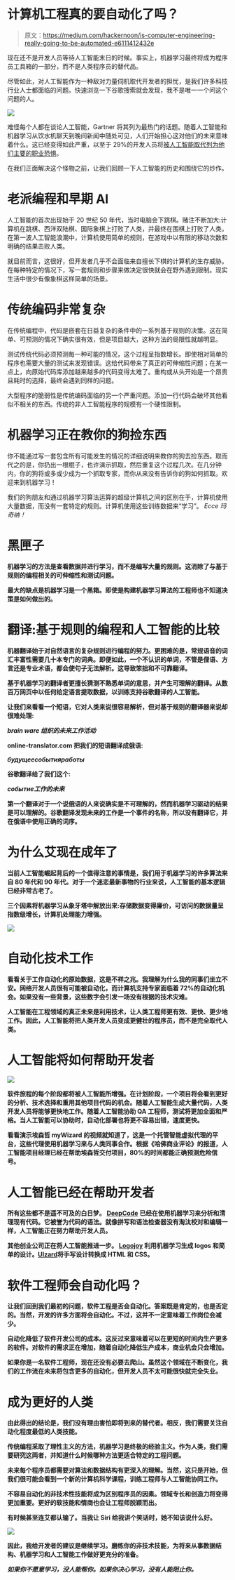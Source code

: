 # 计算机工程真的要自动化了吗？

> 原文：<https://medium.com/hackernoon/is-computer-engineering-really-going-to-be-automated-e6111412432e>

现在还不是开发人员等待人工智能末日的时候。事实上，机器学习最终将成为程序员工具箱的一部分，而不是人类程序员的替代品。

尽管如此，对人工智能作为一种敌对力量伺机取代开发者的担忧，是我们许多科技行业人士都面临的问题。快速浏览一下谷歌搜索就会发现，我不是唯一一个问这个问题的人。

![](img/2a7f02194d0a58b627cf08838dd71b98.png)

难怪每个人都在谈论人工智能，Gartner 将其列为最热门的话题。随着人工智能和机器学习从饮水机聊天到晚间新闻中随处可见，人们开始担心这对他们的未来意味着什么。这已经变得如此严重，以至于 29%的开发人员将[被人工智能取代列为他们主要的职业恐惧](https://evansdata.com/press/viewRelease.php?pressID=231)。

在我们正面解决这个怪物之前，让我们回顾一下人工智能的历史和围绕它的炒作。

# **老派编程和早期 AI**

人工智能的首次出现始于 20 世纪 50 年代，当时电脑会下跳棋。赌注不断加大:计算机在跳棋、西洋双陆棋、国际象棋上打败了人类，并最终在围棋上打败了人类。在第一波人工智能浪潮中，计算机使用简单的规则，在游戏中以有限的移动次数和明确的结果击败人类。

就目前而言，这很好，但开发者几乎不会面临来自擅长下棋的计算机的生存威胁。在每种特定的情况下，写一套规则和步骤来做决定很快就会在野外遇到限制。现实生活中很少有像象棋这样简单的场景。

# **传统编码非常复杂**

在传统编程中，代码是嵌套在日益复杂的条件中的一系列基于规则的决策。这在简单、可预测的情况下确实很有效，但是项目越大，这种方法的局限性就越明显。

测试传统代码必须预测每一种可能的情况，这个过程呈指数增长。即使相对简单的程序也需要大量的测试来发现错误。这给代码带来了真正的可伸缩性问题；在某一点上，向原始代码库添加越来越多的代码变得太难了。重构或从头开始是一个昂贵且耗时的选择，最终会遇到同样的问题。

大型程序的脆弱性是传统编码面临的另一个严重问题。添加一行代码会破坏其他看似不相关的东西。传统的非人工智能程序的规模有一个硬性限制。

# **机器学习正在教你的狗捡东西**

你不能通过写一套包含所有可能发生的情况的详细说明来教你的狗去捡东西。取而代之的是，你扔出一根棍子，也许演示抓取，然后重复这个过程几次。在几分钟内，你的狗将或多或少成为一个抓取专家，而你从来没有告诉你的狗如何抓取。欢迎来到机器学习！

我们的狗朋友和通过机器学习算法运算的超级计算机之间的区别在于，计算机使用大量数据，而没有一套特定的规则。计算机使用这些训练数据来“学习”。 *Ecce 玛奇纳！*

# ****黑匣子****

**机器学习的方法是查看数据并进行学习，而不是编写大量的规则。这消除了与基于规则的编程相关的可伸缩性和测试问题。**

**最大的缺点是机器学习是一个黑箱。即使是构建机器学习算法的工程师也不知道决策是如何做出的。**

# **翻译:基于规则的编程和人工智能的比较**

**机器翻译始于对自然语言的复杂规则进行编程的努力。更困难的是，常规语音的词汇丰富性需要几十本专门的词典。即便如此，一个不认识的单词，不管是俚语、方言还是专业术语，都会使句子无法解析。这导致笨拙和不可靠翻译。**

**基于机器学习的翻译者更擅长猜测不熟悉单词的意思，并产生可理解的翻译。从数百万网页中以任何给定语言提取数据，以训练支持谷歌翻译的人工智能。**

**让我们来看看一个短语，它对人类来说很容易解析，但对基于规则的翻译器来说却很难处理:**

***brain ware 组织的未来工作活动***

**online-translator.com 把我们的短语翻译成俄语:**

***будущеесобытияработы***

**谷歌翻译给了我们这个:**

***событие工作的未来***

**第一个翻译对于一个说俄语的人来说确实是不可理解的，然而机器学习驱动的结果是可以理解的。谷歌翻译发现未来的工作是一个事件的名称，所以没有翻译它，并在俄语中使用正确的词序。**

# ****为什么艾现在成年了****

**当前人工智能崛起背后的一个值得注意的事情是，我们用于机器学习的许多算法来自 80 年代和 90 年代。对于一个迷恋最新事物的行业来说，人工智能的基本逻辑已经非常古老了。**

**三个因素将机器学习从象牙塔中解放出来:存储数据变得廉价，可访问的数据量呈指数级增长，计算机处理能力增强。**

**![](img/9b0ed666108a46498ea2c553c8dc2f94.png)**

# ****自动化技术工作****

**看看关于工作自动化的原始数据，这是不祥之兆。我理解为什么我的同事们坐立不安。网络开发人员很有可能被自动化，而计算机支持专家面临着 72%的自动化机会。如果没有一些背景，这些数字会引发一场没有根据的技术灾难。**

**人工智能在工程领域的真正未来是利用技术，让人类工程师更有效、更快、更少地工作。因此，人工智能将把人类开发人员变成更健壮的程序员，而不是完全取代人类。**

# ****人工智能将如何帮助开发者****

**![](img/283e345142371e07186d98521dc6db03.png)**

**软件旅程的每个阶段都将被人工智能所增强。在计划阶段，一个项目将会看到更好的分析、技术选择和重用其他项目代码的机会。随着人工智能生成大量代码，人类开发人员将能够更快地工作。随着人工智能协助 QA 工程师，测试将更加全面和严格。当人工智能可以协助时，自动化部署也将更不容易出错，速度更快。**

**看看演示埃森哲 myWizard 的视频就知道了，这是一个托管智能虚拟代理的平台，这些代理使用机器学习来与人类同事合作。根据《哈佛商业评论》的报道，人工智能项目经理已经在帮助埃森哲交付项目，80%的时间都能正确预测危险信号。**

# ****人工智能已经在帮助开发者****

**所有这些都不是遥不可及的白日梦。 [DeepCode](https://www.deepcode.ai/) 已经在使用机器学习来分析和清理现有代码。它被誉为代码的语法。就像拼写和语法检查器没有淘汰校对和编辑一样，人工智能正在努力帮助开发人员。**

**其他创业公司正在将人工智能推进一步。 [Logojoy](https://logojoy.com) 利用机器学习生成 logos 和简单的设计。[UIzard](https://betalist.com/startups/uizard)**将手写设计转换成 HTML 和 CSS。****

# **软件工程师会自动化吗？**

**让我们回到我们最初的问题，软件工程是否会自动化。答案既是肯定的，也是否定的。当然，开发的许多方面将会自动化。不过，这并不一定意味着工作岗位会减少。**

**自动化降低了软件开发公司的成本。这反过来意味着可以在更短的时间内生产更多的软件。对软件的需求正在增加，随着自动化降低生产成本，商业机会只会增加。**

**如果你是一名软件工程师，现在还没有必要去爬山。虽然这个领域在不断变化，我们的工作流在未来将包含更多的自动化，但开发人员不太可能很快就完全失业。**

# ****成为更好的人类****

**由此得出的结论是，我们没有理由害怕即将到来的替代者。相反，我们需要关注自动化程度最低的人类技能。**

**传统编程采取了理性主义的方法，机器学习是终极的经验主义。作为人类，我们需要研究这两者，并知道什么时候哪种方法更适合特定的工程问题。**

**未来每个程序员都需要对算法和数据结构有更深入的理解。当然，这只是开始，但我们很可能会看到一个新的计算机科学课程，训练工程师与人工智能协同工作。**

**不容易自动化的非技术性技能将成为区别程序员的因素。领域专长和创造力将变得更加重要。更好的软技能和情商也会让工程师脱颖而出。**

**有时候甚至连艾都认输了。当我让 Siri 给我讲个笑话时，她不知该说什么好。**

**![](img/f7ff452b4a67bfff1da5ecf473808b23.png)**

**因此，我给开发者的建议是继续学习。磨练你的非技术技能，为将来从事数据结构、机器学习和人工智能工作做好更充分的准备。**

***如果你不愿意学习，没人能帮你。如果你决心学习，没有人能阻止你。***